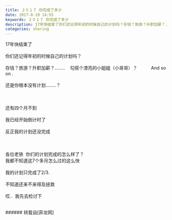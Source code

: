 ```yaml
---
title: ２０１７ 你完成了多少　
date: 2017-8-19 14:55
keywords: ２０１７ 你完成了多少　
description: 17年快结束了你们还记得年初的时候自己的计划吗？存钱？旅游？升职加薪？........    勾搭个漂亮的小姐姐（小哥哥）？           And so on .还是你根本没有计划........？还有四个月不到  我已经开始倒计时了反正我的计划还没完成各位老铁  你们的计划完成的怎么样了？我都不知道这7个多月怎么过的这么快我的计划只完成了2/3.不知道还来不来得及拯救哎..  我先去检讨下
categories: sharing
---
```

<td class="t_f" id="postmessage_853047">

17年快结束了<br/>
<br/>
你们还记得年初的时候自己的计划吗？<br/>
<br/>
存钱？旅游？升职加薪？........    勾搭个漂亮的小姐姐（小哥哥）？           And so on .<br/>
<br/>
还是你根本没有计划........？<br/>
<br/>
<br/>
<br/>
还有四个月不到  <br/>
<br/>
我已经开始倒计时了<br/>
<br/>
反正我的计划还没完成<br/>
<br/>
<br/>
<br/>
各位老铁  你们的计划完成的怎么样了？<br/>
我都不知道这7个多月怎么过的这么快<br/>
<br/>
我的计划只完成了2/3.<br/>
<br/>
不知道还来不来得及拯救<br/>
<br/>
哎..  我先去检讨下<br/>
<br/>
</td>
###### 转载自[菲龙网]